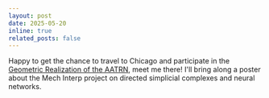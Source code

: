 ```yaml
---
layout: post
date: 2025-05-20
inline: true
related_posts: false
---
```


Happy to get the chance to travel to Chicago and participate in the [Geometric Realization of the AATRN](https://www.imsi.institute/activities/the-geometric-realization-of-aatrn-applied-algebraic-topology-research-network/), meet me there! I'll bring along a poster about the Mech Interp project on directed simplicial complexes and neural networks.
